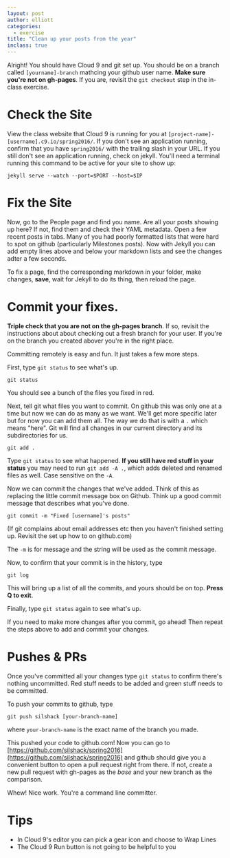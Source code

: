 ```yaml
---
layout: post
author: elliott
categories:
  - exercise
title: "Clean up your posts from the year"
inclass: true
---
```


Alright!  You should have Cloud 9 and git set up.  You should be on a branch called `[yourname]-branch` mathcing your github user name. **Make sure you're not on gh-pages**.  If you are, revisit the `git checkout` step in the in-class exercise.

# Check the Site

View the class website that Cloud 9 is running for you at `[project-name]-[username].c9.io/spring2016/`.  If you don't see an application running, confirm that you have `spring2016/` with the trailing slash in your URL.  If you still don't see an application running, check on jekyll.  You'll need a terminal running this command to be active for your site to show up:

```
jekyll serve --watch --port=$PORT --host=$IP
```

# Fix the Site

Now, go to the People page and find you name.  Are all your posts showing up here?  If not, find them and check their YAML metadata.  Open a few recent posts in tabs.  Many of you had poorly formatted lists that were hard to spot on github (particularly Milestones posts).  Now with Jekyll you can add empty lines above and below your markdown lists and see the changes adter a few seconds.  

To fix a page, find the corresponding markdown in your folder, make changes, **save**, wait for Jekyll to do its thing, then reload the page.

# Commit your fixes.

**Triple check that you are not on the gh-pages branch**.  If so, revisit the instructions about about checking out a fresh branch for your user.  If you're on the branch you created abover you're in the right place.

Committing remotely is easy and fun.  It just takes a few more steps.

First, type `git status` to see what's up.

```
git status
```

You should see a bunch of the files you fixed in red.

Next, tell git what files you want to commit.  On github this was only one at a time but now we can do as many as we want.  We'll get more specific later but for now you can add them all.  The way we do that is with a `.` which means "here".  Git will find all changes in our current directory and its subdirectories for us.

```
git add .
```

Type `git status` to see what happened. **If you still have red stuff in your status** you may need to run `git add -A .`, which adds deleted and renamed files as well.  Case sensitive on the `-A`.

Now we can commit the changes that we've added.  Think of this as replacing the little commit message box on Github.  Think up a good commit message that describes what you've done.

```
git commit -m "Fixed [username]'s posts"
```

(If git complains about email addresses etc then you haven't finished setting up.  Revisit the set up how to on github.com)

The `-m` is for message and the string will be used as the commit message.

Now, to confirm that your commit is in the history, type

```
git log
```

This will bring up a list of all the commits, and yours should be on top.  **Press Q to exit**. 

Finally, type `git status` again to see what's up.

If you need to make more changes after you commit, go ahead!  Then repeat the steps above to add and commit your changes.

# Pushes & PRs

Once you've committed all your changes type `git status` to confirm there's nothing uncommitted.  Red stuff needs to be added and green stuff needs to be committed.

To push your commits to github, type

```
git push silshack [your-branch-name]
```

where `your-branch-name` is the exact name of the branch you made.

This pushed your code to github.com!  Now you can go to [https://github.com/silshack/spring2016](https://github.com/silshack/spring2016) and github should give you a convenient button to open a pull request right from there.  If not, create a new pull request with gh-pages as the *base* and your new branch as the comparison.

Whew!  Nice work.  You're a command line committer.

# Tips

* In Cloud 9's editor you can pick a gear icon and choose to Wrap Lines
* The Cloud 9 Run button is not going to be helpful to you